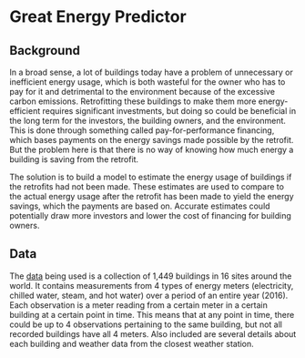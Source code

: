 # Great Energy Predictor


## Background
In a broad sense, a lot of buildings today have a problem of unnecessary or inefficient energy usage, which is both wasteful for the owner who has to pay for it and detrimental to the environment because of the excessive carbon emissions. Retrofitting these buildings to make them more energy-efficient requires significant investments, but doing so could be beneficial in the long term for the investors, the building owners, and the environment. This is done through something called pay-for-performance financing, which bases payments on the energy savings made possible by the retrofit. But the problem here is that there is no way of knowing how much energy a building is saving from the retrofit. 

The solution is to build a model to estimate the energy usage of buildings if the retrofits had not been made. These estimates are used to compare to the actual energy usage after the retrofit has been made to yield the energy savings, which the payments are based on. Accurate estimates could potentially draw more investors and lower the cost of financing for building owners. 


## Data
The [data](https://www.kaggle.com/c/ashrae-energy-prediction) being used is a collection of 1,449 buildings in 16 sites around the world. It contains measurements from 4 types of energy meters (electricity, chilled water, steam, and hot water) over a period of an entire year (2016). Each observation is a meter reading from a certain meter in a certain building at a certain point in time. This means that at any point in time, there could be up to 4 observations pertaining to the same building, but not all recorded buildings have all 4 meters. Also included are several details about each building and weather data from the closest weather station.


